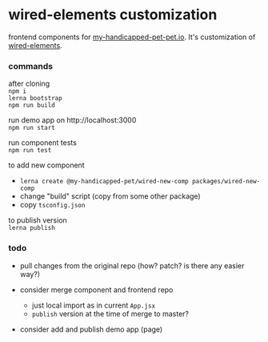 wired-elements customization
===
frontend components for [my-handicapped-pet-pet.io](http://my-handicapped-pet.io/).
It's customization of [wired-elements](https://github.com/rough-stuff/wired-elements).

### commands
after cloning<br>
`npm i`<br>
`lerna bootstrap`<br>
`npm run build`

run demo app on http://localhost:3000 <br>
`npm run start`

run component tests<br>
`npm run test`

to add new component<br>
 - `lerna create @my-handicapped-pet/wired-new-comp packages/wired-new-comp`
 - change "build" script (copy from some other package)
 - copy `tsconfig.json`

to publish version<br>
`lerna publish`

### todo<br>

* pull changes from the original repo (how? patch? is there any easier way?)

* consider merge component and frontend repo
  + just local import as in current `App.jsx`
  * `publish` version at the time of merge to master?

* consider add and publish demo app (page)
